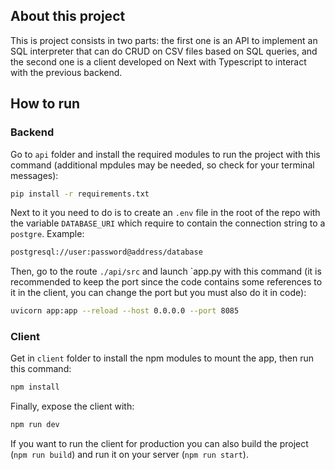 ## About this project

This is project consists in two parts: the first one is an API to implement an SQL interpreter that can do CRUD on CSV files based on SQL queries, and the second one is a client developed on Next with Typescript to interact with the previous backend.

## How to run

### Backend

Go to `api` folder and install the required modules to run the project with this command (additional mpdules may be needed, so check for your terminal messages):

```bash
pip install -r requirements.txt 
```

Next to it you need to do is to create an `.env` file in the root of the repo with the variable `DATABASE_URI` which require to contain the connection string to a `postgre`. Example:

```bash
postgresql://user:password@address/database
```

Then, go to the route `./api/src` and launch `app.py with this command (it is recommended to keep the port since the code contains some references to it in the client, you can change the port but you must also do it in code):

```bash
uvicorn app:app --reload --host 0.0.0.0 --port 8085
```

### Client

Get in `client` folder to install the npm modules to mount the app, then run this command:

```bash
npm install
```
Finally, expose the client with:

```bash
npm run dev
```

If you want to run the client for production you can also build the project (`npm run build`) and run it on your server (`npm run start`).